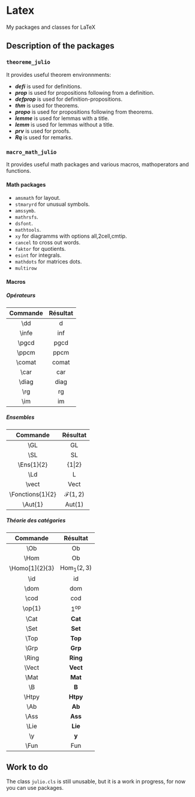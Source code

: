 # Latex
My packages and classes for LaTeX

## Description of the packages
### `theoreme_julio`
It provides useful theorem environnments:
- ***defi*** is used for definitions.
- ***prop*** is used for propositions following from a definition.
- ***defprop*** is used for definition-propositions.
- ***thm*** is used for theorems.
- ***propo*** is used for propositions following from theorems.
- ***lemme*** is used for lemmas with a title.
- ***lemm*** is used for lemmas without a title.
- ***prv*** is used for proofs.
- ***Rq*** is used for remarks.

### `macro_math_julio`
It provides useful math packages and various macros, mathoperators and functions.

#### Math packages
- `amsmath` for layout.
- `stmaryrd` for unusual symbols.
- `amssymb`.
- `mathrsfs`.
- `dsfont`.
- `mathtools`.
- `xy` for diagramms with options all,2cell,cmtip.
- `cancel` to cross out words.
- `faktor` for quotients.
- `esint` for integrals.
- `mathdots` for matrices dots.
- `multirow`

#### Macros

##### Opérateurs

Commande | Résultat
:---: | :---:
 \dd | d 
 \infe | inf 
\pgcd | pgcd
\ppcm | ppcm
\comat | comat
\car | car
\diag | diag
\rg | rg
\im | im

##### Ensembles
Commande | Résultat
:---: | :---:
\GL | GL
\SL | SL
\Ens{1}{2} | {1\|2}
\Ld | L
\vect | Vect
\Fonctions{1}{2} | $\mathcal{F}(1,2)$
\Aut{1} | $\text{Aut}(1)$

##### Théorie des catégories

Commande | Résultat
:---: | :---:
\Ob | Ob
\Hom | Ob
\Homo[1]{2}{3} | $\text{Hom}_{1}(2,3)$
\id | id
\dom | dom
\cod | cod
\op{1} | $1^{\text{op}}$
\Cat | **Cat**
\Set | **Set**
\Top | **Top**
\Grp | **Grp**
\Ring | **Ring**
\Vect | **Vect**
\Mat | **Mat**
\B | **B**
\Htpy | **Htpy**
\Ab | **Ab**
\Ass | **Ass**
\Lie | **Lie**
\y | **y**
\Fun | Fun


## Work to do
The class `julio.cls` is still unusable, but it is a work in progress, for now you can use packages.
